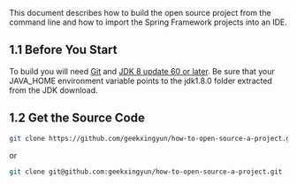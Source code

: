 This document describes how to build the open source project from the command line and how to import the Spring Framework projects into an IDE.

## 1.1 Before You Start

To build you will need [Git](https://help.github.com/set-up-git-redirect) and [JDK 8 update 60 or later](https://www.oracle.com/technetwork/java/javase/downloads/index.html). Be sure that your JAVA_HOME environment variable points to the jdk1.8.0 folder extracted from the JDK download.

## 1.2 Get the Source Code

```bash
git clone https://github.com/geekxingyun/how-to-open-source-a-project.git
```
or
```bash
git clone git@github.com:geekxingyun/how-to-open-source-a-project.git
```

